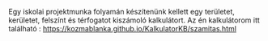 Egy iskolai projektmunka folyamán készítenünk kellett egy területet, kerületet, felszínt és térfogatot kiszámoló kalkulátort. Az én kalkulátorom itt található :
https://kozmablanka.github.io/KalkulatorKB/szamitas.html
